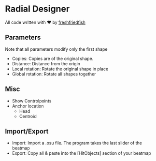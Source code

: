 # Radial Designer
All code written with ❤️ by [freshfriedfish](https://freshfriedfish.github.io/)
## Parameters
Note that all parameters modify only the first shape
- Copies: Copies are of the original shape.
- Distance: Distance from the origin
- Local rotation: Rotate the original shape in place
- Global rotation: Rotate all shapes together

## Misc
- Show Controlpoints
- Anchor location
  - Head
  - Centroid

## Import/Export

- Import: Import a .osu file. The program takes the last slider of the beatmap
- Export: Copy all & paste into the [HitObjects] section of your beatmap
